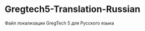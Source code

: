 Gregtech5-Translation-Russian
=============================

Файл локализации GregTech 5 для Русского языка
